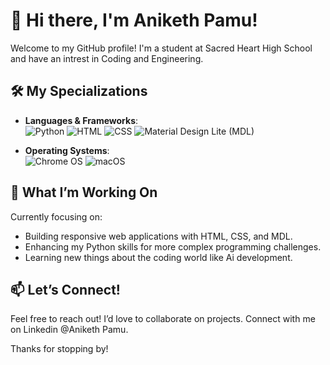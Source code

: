 # 👋 Hi there, I'm Aniketh Pamu!

Welcome to my GitHub profile! I'm a student at Sacred Heart High School and have an intrest in Coding and Engineering.

## 🛠️ My Specializations
- **Languages & Frameworks**:  
  ![Python](https://img.shields.io/badge/-Python-3776AB?style=flat&logo=python&logoColor=white)
  ![HTML](https://img.shields.io/badge/-HTML5-E34F26?style=flat&logo=html5&logoColor=white)
  ![CSS](https://img.shields.io/badge/-CSS3-1572B6?style=flat&logo=css3&logoColor=white)
  ![Material Design Lite (MDL)](https://img.shields.io/badge/-MDL-2196F3?style=flat&logo=material-design&logoColor=white)

- **Operating Systems**:  
  ![Chrome OS](https://img.shields.io/badge/-Chrome%20OS-4285F4?style=flat&logo=google-chrome&logoColor=white)
  ![macOS](https://img.shields.io/badge/-macOS-000000?style=flat&logo=apple&logoColor=white)

## 🚀 What I’m Working On
Currently focusing on:
- Building responsive web applications with HTML, CSS, and MDL.
- Enhancing my Python skills for more complex programming challenges.
- Learning new things about the coding world like Ai development.

## 📫 Let’s Connect!
Feel free to reach out! I’d love to collaborate on projects. Connect with me on Linkedin @Aniketh Pamu.


Thanks for stopping by!
